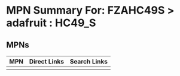 



# MPN Summary For: FZAHC49S > adafruit : HC49_S

## MPNs
  

|MPN|Direct Links|Search Links|
| :--- | :--- | :--- |
||||
